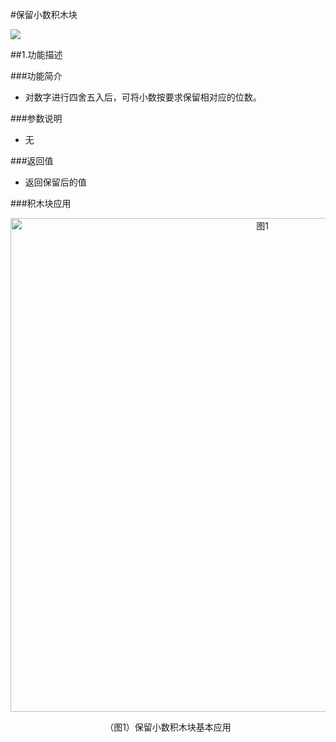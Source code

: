 #保留小数积木块

![](/media/baoliuxiaoshu.jpg)


##1.功能描述

###功能简介


* 对数字进行四舍五入后，可将小数按要求保留相对应的位数。


###参数说明

* 无


###返回值

* 返回保留后的值

###积木块应用

<div align="center">
    <img src="/media/baoliuxiaoshuyingyong.jpg" alt="图1" width="790">
    <p>（图1）保留小数积木块基本应用</p>
</div>

